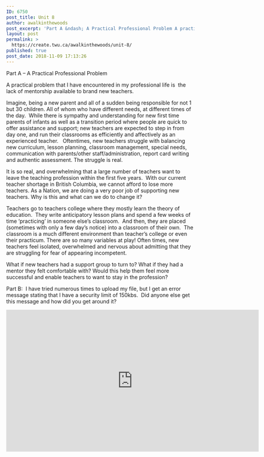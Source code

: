```yaml
---
ID: 6750
post_title: Unit 8
author: awalkinthewoods
post_excerpt: 'Part A &ndash; A Practical Professional Problem A practical problem that I have encountered in my professional life is &nbsp;the lack of mentorship available to brand new teachers. Imagine, being a new parent and all of a sudden being responsible for not 1 but 30 children. All of whom who have different needs, at different [&hellip;]'
layout: post
permalink: >
  https://create.twu.ca/awalkinthewoods/unit-8/
published: true
post_date: 2018-11-09 17:13:26
---
```

Part A &#8211; A Practical Professional Problem

A practical problem that I have encountered in my professional life is  the lack of mentorship available to brand new teachers.

Imagine, being a new parent and all of a sudden being responsible for not 1 but 30 children. All of whom who have different needs, at different times of the day.  While there is sympathy and understanding for new first time parents of infants as well as a transition period where people are quick to offer assistance and support; new teachers are expected to step in from day one, and run their classrooms as efficiently and affectively as an experienced teacher.   Oftentimes, new teachers struggle with balancing new curriculum, lesson planning, classroom management, special needs, communication with parents/other staff/administration, report card writing and authentic assessment. The struggle is real.

It is so real, and overwhelming that a large number of teachers want to leave the teaching profession within the first five years.  With our current teacher shortage in British Columbia, we cannot afford to lose more teachers. As a Nation, we are doing a very poor job of supporting new teachers. Why is this and what can we do to change it?

Teachers go to teachers college where they mostly learn the theory of education.  They write anticipatory lesson plans and spend a few weeks of time &#8216;practicing&#8217; in someone else&#8217;s classroom.  And then, they are placed (sometimes with only a few day&#8217;s notice) into a classroom of their own.  The classroom is a much different environment than teacher&#8217;s college or even their practicum. There are so many variables at play! Often times, new teachers feel isolated, overwhelmed and nervous about admitting that they are struggling for fear of appearing incompetent.

What if new teachers had a support group to turn to? What if they had a mentor they felt comfortable with? Would this help them feel more successful and enable teachers to want to stay in the profession?

Part B:  I have tried numerous times to upload my file, but I get an error message stating that I have a security limit of 150kbs.  Did anyone else get this message and how did you get around it?

<iframe width="676" height="380" src="https://www.youtube.com/embed/mV2qNkNAEoI?feature=oembed" frameborder="0" allow="accelerometer; autoplay; encrypted-media; gyroscope; picture-in-picture" allowfullscreen></iframe>